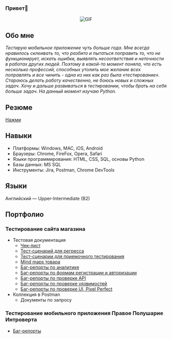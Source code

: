 ### Привет👋

<div align="center">

![GIF](https://media.giphy.com/media/JIX9t2j0ZTN9S/giphy.gif)
  
</div>

## Обо мне

_Тестирую мобильное  приложение чуть больше  года. Мне всегда нравилось склеивать то, что разбито и пытаться поправить то, что не функционирует, искать ошибки, выявлять несоответствия и неточности в работах других людей. Поэтому в какой-то момент поняла, что есть несколько профессий, способных утолить мое желание всех поправлять и все чинить - одна из них как раз была «тестирование».
Стараюсь делать работу качественно, не боюсь новых и сложных задач. Хочу и дальше развиваться в тестировании, чтобы брать на себя больше задач. На данный момент изучаю Python._

## Резюме

[Нажми](https://docs.google.com/document/d/1_0rn126r197waTpmDOnlMat2epbUdkZRWJqCGbdY7CA/edit)

## Навыки

- Платформы: Windows, MAC, iOS, Android
- Браузеры: Chrome, FireFox, Opera, Safari
- Языки программирования: HTML, CSS, SQL, основы Python
- Базы данных: MS SQL
- Инструменты: Jira, Postman, Chrome DevTools

## Языки
Английский — Upper-Intermediate (B2)


## Портфолио 
### Тестирование сайта магазина
- Тестовая документация
  -  [Чек-лист](https://docs.google.com/spreadsheets/d/1SY9fovp8xQfA2cLy_9Mnt6_DDtQ-_otOiOb3IX5fmw8/edit#gid=0)
  -  [Тест-сценарий для регресса](https://docs.google.com/spreadsheets/d/1Jgho-FfU52C0uGfb4Sh0ewInQGwQCWn0GeEKbdViq9o/edit#gid=0)
  -  [Тест-сценарии для приемочного тестирования](https://docs.google.com/spreadsheets/d/1kfIBDXRgB1oUkYasMJEhnEKmyg6tUwOztmhboYTkz-g/edit#gid=0)
  -  [Mind maps товара](https://app.diagrams.net/#G13REq9kNrcnYoyoRq-KJpSr3PZ9R9Ilsm)
  -  [Баг-репорты по аналитике](https://docs.google.com/spreadsheets/d/11ftvDdf6o1dZ3G43B4R-jrce1iGhrOfxgm2gPsv3M84/edit#gid=0)
  -  [Баг-репорты по формам регистрации и авторизации](https://docs.google.com/spreadsheets/d/1eaPBSUFFUn7GtRsvxTPbKjRP5KN0prZn5LzB35cCIV0/edit#gid=0)
  - [Баг-репорты по проверке API](https://docs.google.com/spreadsheets/d/1hRfvnSK8cZUPnPywJvQugNdF8o0uTTkblnIIqxmkyhc/edit#gid=0)
  - [Баг-репорты по проверке уязвимостей](https://docs.google.com/spreadsheets/d/1p1XDz1LVkvp-vDchPk8oVcn7p6aQD-U-rbePME2HHsc/edit#gid=0)
  - [Баг-репорты по проверке UI, Pixel Perfect](https://docs.google.com/spreadsheets/d/1-J_uAnT4UdcBWN3nQeHo4qm0VSmMVYKMhfVW3TavbQw/edit#gid=0)
- Коллекция в Postman 
  -  Документы по запросу

 ### Тестирование мобильного приложения Правое Полушарие Интроверта 
 - [Баг-репорты](https://docs.google.com/spreadsheets/d/1_tEjrFuK6dJ5_Fh0Qm4gRCLH0YC8E_WZKpCrDDaAhj4/edit#gid=0)




